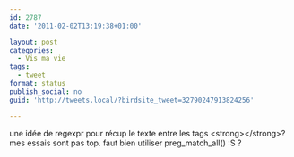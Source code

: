 ```yaml
---
id: 2787
date: '2011-02-02T13:19:38+01:00'

layout: post
categories:
  - Vis ma vie
tags:
  - tweet
format: status
publish_social: no
guid: 'http://tweets.local/?birdsite_tweet=32790247913824256'

---
```


une idée de regexpr pour récup le texte entre les tags &lt;strong&gt;&lt;/strong&gt;? mes essais sont pas top. faut bien utiliser preg\_match\_all() :S ?